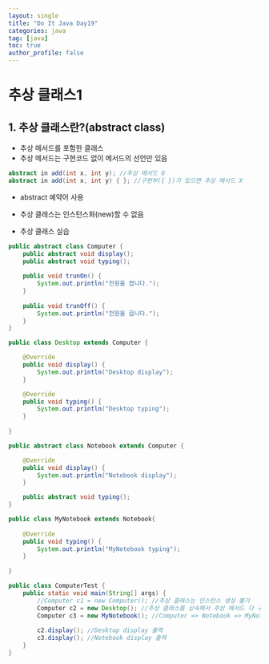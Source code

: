 ```yaml
---
layout: single
title: "Do It Java Day19"
categories: java
tag: [java]
toc: true
author_profile: false 
---
```

# 추상 클래스1

## 1. 추상 클래스란?(abstract class)

* 추상 메서드를 포함한 클래스
* 추상 메서드는 구현코드 없이 메서드의 선언만 있음

```java
abstract in add(int x, int y); //추상 메서드 O
abstract in add(int x, int y) { }; //구현부({ })가 있으면 추상 메서드 X
```

* abstract 예약어 사용
* 추상 클래스는 인스턴스화(new)할 수 없음



* 추상 클래스 실습

```java
public abstract class Computer {
	public abstract void display();
	public abstract void typing();
	
	public void trunOn() {
		System.out.println("전원을 켭니다.");
	}
	
	public void trunOff() {
		System.out.println("전원을 끕니다.");
	}
}
```

```java
public class Desktop extends Computer {

	@Override
	public void display() {
		System.out.println("Desktop display");
	}

	@Override
	public void typing() {
		System.out.println("Desktop typing");
	}
	
}
```

```java
public abstract class Notebook extends Computer {

	@Override
	public void display() {
		System.out.println("Notebook display");
	}

	public abstract void typing();
}
```

```java
public class MyNotebook extends Notebook{
	
	@Override
	public void typing() {
		System.out.println("MyNotebook typing");
	}
	
}
```

```java
public class ComputerTest {
	public static void main(String[] args) {
		//Computer c1 = new Computer(); //추상 클래스는 인스턴스 생성 불가
		Computer c2 = new Desktop(); //추상 클래스를 상속해서 추상 메서드 다 구현하면 인스턴스 생성 가능
		Computer c3 = new MyNotebook(); //Computer => Notebook => MyNotebook 으로 상속되면서 모든 메서드 구현
		
		c2.display(); //Desktop display 출력
		c3.display(); //Notebook display 출력
	}
}
```

